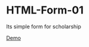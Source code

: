 # HTML-Form-01
Its simple form for scholarship 


[Demo](https://lusifer-ak47.github.io/HTML-Form-01/)

